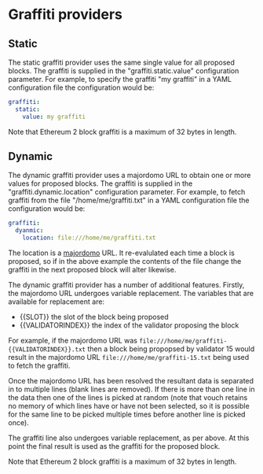 # Graffiti providers

## Static
The static graffiti provider uses the same single value for all proposed blocks.  The graffiti is supplied in the "graffiti.static.value" configuration parameter.  For example, to specify the graffiti "my graffiti" in a YAML configuration file the configuration would be:

```YAML
graffiti:
  static:
    value: my graffiti
```

Note that Ethereum 2 block graffiti is a maximum of 32 bytes in length.

## Dynamic
The dynamic graffiti provider uses a majordomo URL to obtain one or more values for proposed blocks.  The graffiti is supplied in the "graffiti.dynamic.location" configuration parameter.  For example, to fetch graffiti from the file "/home/me/graffiti.txt" in a YAML configuration file the configuration  would be:

```YAML
graffiti:
  dyanmic:
    location: file:///home/me/graffiti.txt
```

The location is a [majordomo](majordomo.md) URL.  It re-evalulated each time a block is proposed, so if in the above example the contents of the file change the graffiti in the next proposed block will alter likewise.

The dynamic graffiti provider has a number of additional features.  Firstly, the majordomo URL undergoes variable replacement.  The variables that are available for replacement are:

  - {{SLOT}} the slot of the block being proposed
  - {{VALIDATORINDEX}} the index of the validator proposing the block

For example, if the majordomo URL was `file:///home/me/graffiti-{{VALIDATORINDEX}}.txt` then a block being propopsed by validator 15 would result in the majordomo URL `file:///home/me/graffiti-15.txt` being used to fetch the graffiti.

Once the majordomo URL has been resolved the resultant data is separated in to multiple lines (blank lines are removed).  If there is more than one line in the data then one of the lines is picked at random (note that vouch retains no memory of which lines have or have not been selected, so it is possible for the same line to be picked multiple times before another line is picked once).

The graffiti line also undergoes variable replacement, as per above.  At this point the final result is used as the graffiti for the proposed block.

Note that Ethereum 2 block graffiti is a maximum of 32 bytes in length.
